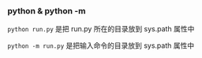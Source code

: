 ### python & python -m

`python run.py` 是把 run.py 所在的目录放到 sys.path 属性中

`python -m run.py` 是把输入命令的目录放到 sys.path 属性中 